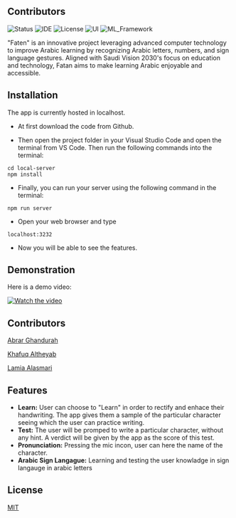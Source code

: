## Contributors


![Status](https://img.shields.io/badge/Status-Finished-green)
![IDE](https://img.shields.io/badge/IDE-VSCode-blue)
![License](https://img.shields.io/badge/license-MIT-purple.svg)
![UI](https://img.shields.io/badge/UI-EJS-brightgreen)
![ML_Framework](https://img.shields.io/badge/ML%20Framework-Tensorflow-orange)

"Faten" is an innovative project leveraging advanced computer technology to improve Arabic learning by recognizing Arabic letters, numbers, and sign language gestures. Aligned with Saudi Vision 2030's focus on education and technology, Fatan aims to make learning Arabic enjoyable and accessible.

## Installation

The app is currently hosted in localhost.

* At first download the code from Github.

* Then open the project folder in your Visual Studio Code and open the terminal from VS Code. Then run the following commands into the terminal:

```
cd local-server
npm install
```

* Finally, you can run your server using the following command in the terminal: 
```
npm run server
```

* Open your web browser and type 
```
localhost:3232
```
* Now you will be able to see the features.


## Demonstration
Here is a demo video:

[![Watch the video](https://img.youtube.com/vi/w__n-ZZD07A/0.jpg)](https://www.youtube.com/watch?v=w__n-ZZD07A)

## Contributors
[Abrar Ghandurah](https://github.com/Abrar-M-G-CS)

[Khafuq Altheyab](https://github.com/Khafuq)

[Lamia Alasmari](https://github.com/lamia-6001)

## Features
* **Learn:** User can choose to "Learn" in order to rectify and enhace their handwriting. The app gives them a sample of the particular character seeing which the user can practice writing.
* **Test:** The user will be promped to write a particular character, without any hint. A verdict will be given by the app as the score of this test.
* **Pronunciation:** Pressing the mic incon, user can here the name of the character.
* **Arabic Sign Langague:** Learning and testing the user knowladge in sign langauge in arabic letters 


## License
[MIT](https://choosealicense.com/licenses/mit/)

